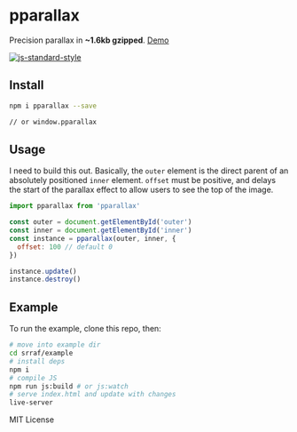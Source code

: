 # pparallax
Precision parallax in **~1.6kb gzipped**. [Demo](http://estrattonbailey.com/pparallax)

[![js-standard-style](https://cdn.rawgit.com/feross/standard/master/badge.svg)](http://standardjs.com)

## Install
```bash
npm i pparallax --save

// or window.pparallax
```

## Usage
I need to build this out. Basically, the `outer` element is the direct parent of an absolutely positioned `inner` element. `offset` must be positive, and delays the start of the parallax effect to allow users to see the top of the image.
```javascript
import pparallax from 'pparallax'

const outer = document.getElementById('outer')
const inner = document.getElementById('inner')
const instance = pparallax(outer, inner, {
  offset: 100 // default 0
})

instance.update()
instance.destroy()
```

## Example
To run the example, clone this repo, then:
```bash
# move into example dir
cd srraf/example
# install deps
npm i
# compile JS
npm run js:build # or js:watch
# serve index.html and update with changes
live-server 
```

MIT License
